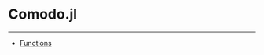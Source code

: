 # Comodo.jl

___________________

- [Functions](https://comodo-research.github.io/Comodo.jl/dev/functions/)

